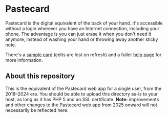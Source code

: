 # Pastecard

Pastecard is the digital equivalent of the back of your hand. It's accessible without a login wherever you have an Internet connection, including your phone. The advantage is you can just erase it when you don't need it anymore, instead of washing your hand or throwing away another sticky note.

There's a [sample card](https://pastecard.net/demo/) (edits are lost on refresh) and a fuller [help page](https://pastecard.net/help/) for more information.

## About this repository

This is the equivalent of the Pastecard web app for a single user, from the 2018–2024 era. You should be able to upload this directory as-is to your host, as long as it has PHP 5 and an SSL certificate. **Note:** improvements and other changes to the Pastecard web app from 2025 onward will not necessarily be reflected here.